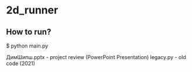 # 2d_runner

## How to run?
$ python main.py

ДимШипш.pptx - project review (PowerPoint Presentation)
legacy.py - old code (2021)
